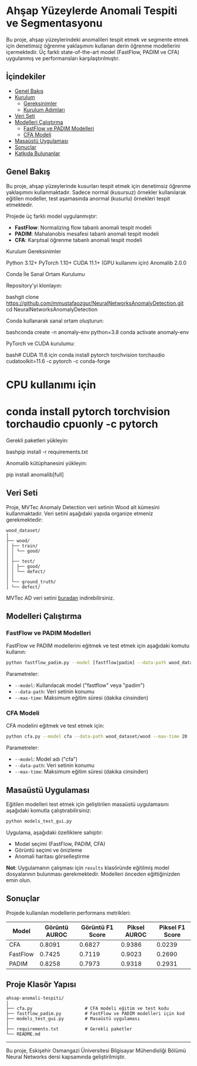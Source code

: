 # Ahşap Yüzeylerde Anomali Tespiti ve Segmentasyonu

Bu proje, ahşap yüzeylerindeki anomalileri tespit etmek ve segmente etmek için denetimsiz öğrenme yaklaşımını kullanan derin öğrenme modellerini içermektedir. Üç farklı state-of-the-art model (FastFlow, PADIM ve CFA) uygulanmış ve performansları karşılaştırılmıştır.

## İçindekiler

- [Genel Bakış](#genel-bakış)
- [Kurulum](#kurulum)
  - [Gereksinimler](#gereksinimler)
  - [Kurulum Adımları](#kurulum-adımları)
- [Veri Seti](#veri-seti)
- [Modelleri Çalıştırma](#modelleri-çalıştırma)
  - [FastFlow ve PADIM Modelleri](#fastflow-ve-padim-modelleri)
  - [CFA Modeli](#cfa-modeli)
- [Masaüstü Uygulaması](#masaüstü-uygulaması)
- [Sonuçlar](#sonuçlar)
- [Katkıda Bulunanlar](#katkıda-bulunanlar)

## Genel Bakış

Bu proje, ahşap yüzeylerinde kusurları tespit etmek için denetimsiz öğrenme yaklaşımını kullanmaktadır. Sadece normal (kusursuz) örnekler kullanılarak eğitilen modeller, test aşamasında anormal (kusurlu) örnekleri tespit etmektedir. 

Projede üç farklı model uygulanmıştır:
- **FastFlow**: Normalizing flow tabanlı anomali tespit modeli
- **PADIM**: Mahalanobis mesafesi tabanlı anomali tespit modeli
- **CFA**: Karşıtsal öğrenme tabanlı anomali tespit modeli

Kurulum
Gereksinimler

Python 3.12+
PyTorch 1.10+
CUDA 11.1+ (GPU kullanımı için)
Anomalib 2.0.0

Conda İle Sanal Ortam Kurulumu

Repository'yi klonlayın:

bashgit clone https://github.com/mmustafaozgur/NeuralNetworksAnomalyDetection.git
cd NeuralNetworksAnomalyDetection

Conda kullanarak sanal ortam oluşturun:

bashconda create -n anomaly-env python=3.8
conda activate anomaly-env

PyTorch ve CUDA kurulumu:

bash# CUDA 11.6 için
conda install pytorch torchvision torchaudio cudatoolkit=11.6 -c pytorch -c conda-forge

# CPU kullanımı için
# conda install pytorch torchvision torchaudio cpuonly -c pytorch

Gerekli paketleri yükleyin:

bashpip install -r requirements.txt

Anomalib kütüphanesini yükleyin:

pip install anomalib[full]

## Veri Seti

Proje, MVTec Anomaly Detection veri setinin Wood alt kümesini kullanmaktadır. Veri setini aşağıdaki yapıda organize etmeniz gerekmektedir:

```
wood_dataset/
│
├── wood/
│ ├── train/ 
│ │ └── good/ 
│ │
│ ├── test/ 
│ │ ├── good/ 
│ │ └── defect/ 
│ │
│ └── ground_truth/ 
│ └── defect/
```

MVTec AD veri setini [buradan](https://www.mvtec.com/company/research/datasets/mvtec-ad) indirebilirsiniz.

## Modelleri Çalıştırma

### FastFlow ve PADIM Modelleri

FastFlow ve PADIM modellerini eğitmek ve test etmek için aşağıdaki komutu kullanın:

```bash
python fastflow_padim.py --model [fastflow|padim] --data-path wood_dataset/wood --max-time 20
```

Parametreler:
- `--model`: Kullanılacak model ("fastflow" veya "padim")
- `--data-path`: Veri setinin konumu
- `--max-time`: Maksimum eğitim süresi (dakika cinsinden)

### CFA Modeli

CFA modelini eğitmek ve test etmek için:

```bash
python cfa.py --model cfa --data-path wood_dataset/wood --max-time 20
```

Parametreler:
- `--model`: Model adı ("cfa")
- `--data-path`: Veri setinin konumu
- `--max-time`: Maksimum eğitim süresi (dakika cinsinden)

## Masaüstü Uygulaması

Eğitilen modelleri test etmek için geliştirilen masaüstü uygulamasını aşağıdaki komutla çalıştırabilirsiniz:

```bash
python models_test_gui.py
```

Uygulama, aşağıdaki özelliklere sahiptir:
- Model seçimi (FastFlow, PADIM, CFA)
- Görüntü seçimi ve önizleme
- Anomali haritası görselleştirme

**Not**: Uygulamanın çalışması için `results` klasöründe eğitilmiş model dosyalarının bulunması gerekmektedir. Modelleri önceden eğittiğinizden emin olun.

## Sonuçlar

Projede kullanılan modellerin performans metrikleri:

| Model | Görüntü AUROC | Görüntü F1 Score | Piksel AUROC | Piksel F1 Score |
|-------|--------------|-----------------|-------------|----------------|
| CFA   | 0.8091       | 0.6827          | 0.9386      | 0.0239         |
| FastFlow | 0.7425    | 0.7119          | 0.9023      | 0.2690         |
| PADIM | 0.8258       | 0.7973          | 0.9318      | 0.2931         |


## Proje Klasör Yapısı

```
ahsap-anomali-tespiti/
│
├── cfa.py                    # CFA modeli eğitim ve test kodu
├── fastflow_padim.py         # FastFlow ve PADIM modelleri için kod
├── models_test_gui.py        # Masaüstü uygulaması
│
├── requirements.txt          # Gerekli paketler
└── README.md                 
```






---

Bu proje, Eskişehir Osmangazi Üniversitesi Bilgisayar Mühendisliği Bölümü Neural Networks dersi kapsamında geliştirilmiştir.
